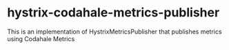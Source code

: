 hystrix-codahale-metrics-publisher
===================================

This is an implementation of HystrixMetricsPublisher that publishes metrics using Codahale Metrics
